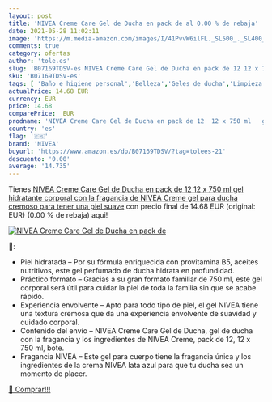```yaml
---
layout: post
title: 'NIVEA Creme Care Gel de Ducha en pack de al 0.00 % de rebaja'
date: 2021-05-28 11:02:11
image: 'https://m.media-amazon.com/images/I/41PvvW6ilFL._SL500_._SL400_.jpg'
comments: true
category: ofertas
author: 'tole.es'
slug: 'B07169TDSV-es NIVEA Creme Care Gel de Ducha en pack de 12 12 x 750 ml...'
sku: 'B07169TDSV-es'
tags: [ 'Baño e higiene personal','Belleza','Geles de ducha','Limpieza personal','de','ducha','gel','nivea', ]
actualPrice: 14.68 EUR
currency: EUR
price: 14.68
comparePrice:  EUR
prodname: 'NIVEA Creme Care Gel de Ducha en pack de 12  12 x 750 ml   gel hidratante corporal con la fragancia de NIVEA Creme  gel para ducha cremoso para tener una piel suave'
country: 'es'
flag: '🇪🇸'
brand: 'NIVEA'
buyurl: 'https://www.amazon.es/dp/B07169TDSV/?tag=tolees-21'
descuento: '0.00'
average: '14.735'
---
```


Tienes [NIVEA Creme Care Gel de Ducha en pack de 12  12 x 750 ml   gel hidratante corporal con la fragancia de NIVEA Creme  gel para ducha cremoso para tener una piel suave](https://www.amazon.es/dp/B07169TDSV/?tag=tolees-21) con precio final de  14.68 EUR (original:  EUR) (0.00 %  de rebaja) aqui!

[![NIVEA Creme Care Gel de Ducha en pack de](https://m.media-amazon.com/images/I/41PvvW6ilFL._SL500_._SL400_.jpg)](https://www.amazon.es/dp/B07169TDSV/?tag=tolees-21)

🔎:

- Piel hidratada – Por su fórmula enriquecida con provitamina B5, aceites nutritivos, este gel perfumado de ducha hidrata en profundidad.
- Práctico formato – Gracias a su gran formato familiar de 750 ml, este gel corporal será útil para cuidar la piel de toda la familia sin que se acabe rápido.
- Experiencia envolvente – Apto para todo tipo de piel, el gel NIVEA tiene una textura cremosa que da una experiencia envolvente de suavidad y cuidado corporal.
- Contenido del envío – NIVEA Creme Care Gel de Ducha, gel de ducha con la fragancia y los ingredientes de NIVEA Creme, pack de 12, 12 x 750 ml, bote.
- Fragancia NIVEA – Este gel para cuerpo tiene la fragancia única y los ingredientes de la crema NIVEA lata azul para que tu ducha sea un momento de placer.

[🛒 Comprar!!!](https://www.amazon.es/dp/B07169TDSV/?tag=tolees-21)
